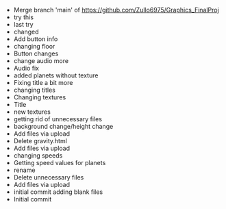 - Merge branch 'main' of https://github.com/Zullo6975/Graphics_FinalProj
- try this
- last try
- changed
- Add button info
- changing floor
- Button changes
- change audio more
- Audio fix
- added planets without texture
- Fixing title a bit more
- changing titles
- Changing textures
- Title
- new textures
- getting rid of unnecessary files
- background change/height change
- Add files via upload
- Delete gravity.html
- Add files via upload
- changing speeds
- Getting speed values for planets
- rename
- Delete unnecessary files
- Add files via upload
- initial commit adding blank files
- Initial commit
